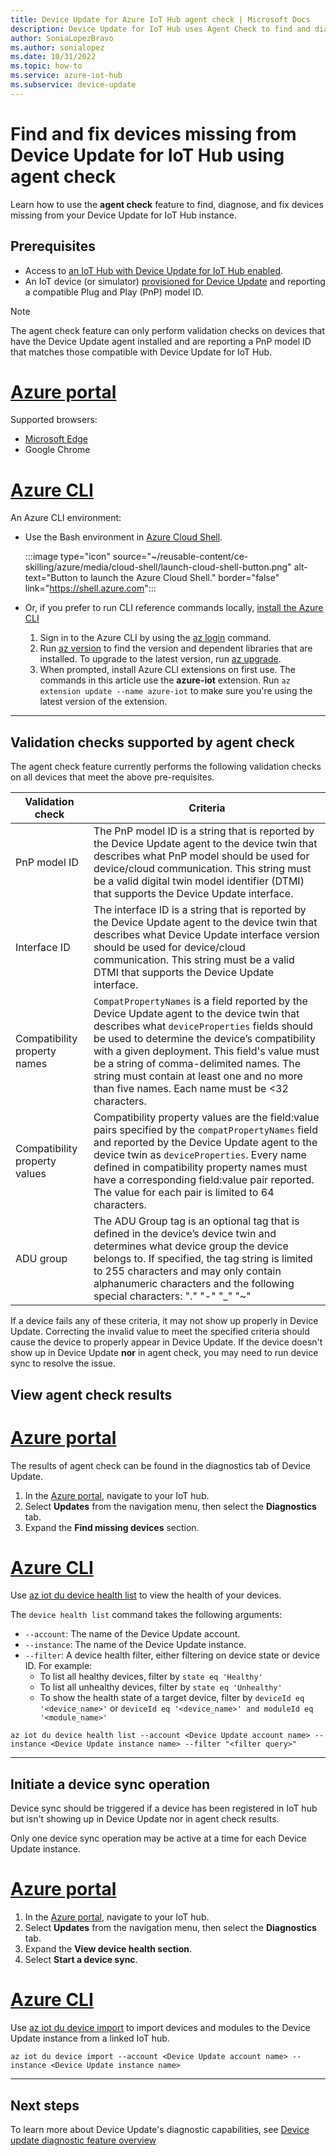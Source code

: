 ```yaml
---
title: Device Update for Azure IoT Hub agent check | Microsoft Docs
description: Device Update for IoT Hub uses Agent Check to find and diagnose missing devices.
author: SoniaLopezBravo
ms.author: sonialopez
ms.date: 10/31/2022
ms.topic: how-to
ms.service: azure-iot-hub
ms.subservice: device-update
---
```


# Find and fix devices missing from Device Update for IoT Hub using agent check

Learn how to use the **agent check** feature to find, diagnose, and fix devices missing from your Device Update for IoT Hub instance.

## Prerequisites

* Access to [an IoT Hub with Device Update for IoT Hub enabled](create-device-update-account.md).
* An IoT device (or simulator) [provisioned for Device Update](device-update-agent-provisioning.md) and reporting a compatible Plug and Play (PnP) model ID.

> [!NOTE]
> The agent check feature can only perform validation checks on devices that have the Device Update agent installed and are reporting a PnP model ID that matches those compatible with Device Update for IoT Hub.

# [Azure portal](#tab/portal)

Supported browsers:

* [Microsoft Edge](https://www.microsoft.com/edge)
* Google Chrome

# [Azure CLI](#tab/cli)

An Azure CLI environment:

* Use the Bash environment in [Azure Cloud Shell](../cloud-shell/quickstart.md).

  :::image type="icon" source="~/reusable-content/ce-skilling/azure/media/cloud-shell/launch-cloud-shell-button.png" alt-text="Button to launch the Azure Cloud Shell." border="false" link="https://shell.azure.com":::

* Or, if you prefer to run CLI reference commands locally, [install the Azure CLI](/cli/azure/install-azure-cli)

  1. Sign in to the Azure CLI by using the [az login](/cli/azure/reference-index#az-login) command.
  2. Run [az version](/cli/azure/reference-index#az-version) to find the version and dependent libraries that are installed. To upgrade to the latest version, run [az upgrade](/cli/azure/reference-index#az-upgrade).
  3. When prompted, install Azure CLI extensions on first use. The commands in this article use the **azure-iot** extension. Run `az extension update --name azure-iot` to make sure you're using the latest version of the extension.

---

## Validation checks supported by agent check

The agent check feature currently performs the following validation checks on all devices that meet the above pre-requisites.

| Validation check | Criteria |
|---|---|
| PnP model ID | The PnP model ID is a string that is reported by the Device Update agent to the device twin that describes what PnP model should be used for device/cloud communication. This string must be a valid digital twin model identifier (DTMI) that supports the Device Update interface. |
| Interface ID | The interface ID is a string that is reported by the Device Update agent to the device twin that describes what Device Update interface version should be used for device/cloud communication. This string must be a valid DTMI that supports the Device Update interface. |
| Compatibility property names | `CompatPropertyNames` is a field reported by the Device Update agent to the device twin that describes what `deviceProperties` fields should be used to determine the device’s compatibility with a given deployment. This field's value must be a string of comma-delimited names. The string must contain at least one and no more than five names. Each name must be <32 characters. |
| Compatibility property values | Compatibility property values are the field:value pairs specified by the `compatPropertyNames` field and reported by the Device Update agent to the device twin as `deviceProperties`. Every name defined in compatibility property names must have a corresponding field:value pair reported. The value for each pair is limited to 64 characters. |
| ADU group | The ADU Group tag is an optional tag that is defined in the device’s device twin and determines what device group the device belongs to. If specified, the tag string is limited to 255 characters and may only contain alphanumeric characters and the following special characters: "." "-" "_" "~" |

If a device fails any of these criteria, it may not show up properly in Device Update. Correcting the invalid value to meet the specified criteria should cause the device to properly appear in Device Update. If the device doesn't show up in Device Update **nor** in agent check, you may need to run device sync to resolve the issue.

## View agent check results

# [Azure portal](#tab/portal)

The results of agent check can be found in the diagnostics tab of Device Update.

1. In the [Azure portal](https://portal.azure.com), navigate to your IoT hub.
1. Select **Updates** from the navigation menu, then select the **Diagnostics** tab.
1. Expand the **Find missing devices** section.

# [Azure CLI](#tab/cli)

Use [az iot du device health list](/cli/azure/iot/du/device/health#az-iot-du-device-health-list) to view the health of your devices.

The `device health list` command takes the following arguments:

* `--account`: The name of the Device Update account.
* `--instance`: The name of the Device Update instance.
* `--filter`: A device health filter, either filtering on device state or device ID. For example:
  * To list all healthy devices, filter by `state eq 'Healthy'`
  * To list all unhealthy devices, filter by `state eq 'Unhealthy'`
  * To show the health state of a target device, filter by `deviceId eq '<device_name>'` or `deviceId eq '<device_name>' and moduleId eq '<module_name>'`

```azurecli
az iot du device health list --account <Device Update account name> --instance <Device Update instance name> --filter "<filter query>"
```

---

## Initiate a device sync operation

Device sync should be triggered if a device has been registered in IoT hub but isn't showing up in Device Update nor in agent check results.

Only one device sync operation may be active at a time for each Device Update instance.

# [Azure portal](#tab/portal)

1. In the [Azure portal](https://portal.azure.com), navigate to your IoT hub.
1. Select **Updates** from the navigation menu, then select the **Diagnostics** tab.
1. Expand the **View device health section**.
1. Select **Start a device sync**.

# [Azure CLI](#tab/cli)

Use [az iot du device import](/cli/azure/iot/du/device#az-iot-du-device-import) to import devices and modules to the Device Update instance from a linked IoT hub.

```azurecli
az iot du device import --account <Device Update account name> --instance <Device Update instance name>
```

---

## Next steps

To learn more about Device Update's diagnostic capabilities, see [Device update diagnostic feature overview](device-update-diagnostics.md)
